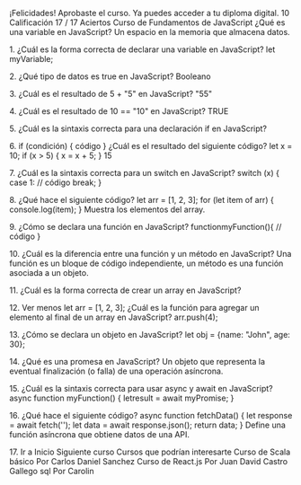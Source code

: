 ¡Felicidades!
Aprobaste el curso. Ya puedes acceder a tu diploma digital.
10
Calificación
17 / 17
Aciertos
Curso de Fundamentos de JavaScript
¿Qué es una variable en JavaScript?
Un espacio en la memoria que almacena datos.

1\.
¿Cuál es la forma correcta de declarar una variable en JavaScript?
let myVariable;

2\.
¿Qué tipo de datos es true en JavaScript?
Booleano

3\.
¿Cuál es el resultado de 5 \+ "5" en JavaScript?
"55"

4\.
¿Cuál es el resultado de 10 \=\= "10" en JavaScript?
TRUE

5\.
¿Cuál es la sintaxis correcta para una declaración if en JavaScript?

6\.
if (condición) { código }
¿Cuál es el resultado del siguiente código? let x \= 10; if (x \> 5\) { x \= x \+ 5; }
15

7\.
¿Cuál es la sintaxis correcta para un switch en JavaScript?
switch (x) {
 case 1:
 // código
 break;
}

8\.
¿Qué hace el siguiente código? let arr \= \[1, 2, 3]; for (let item of arr) { console.log(item); }
Muestra los elementos del array.

9\.
¿Cómo se declara una función en JavaScript?
functionmyFunction(){
 // código
}

10\.
¿Cuál es la diferencia entre una función y un método en JavaScript?
Una función es un bloque de código independiente, un método es una función
asociada a un objeto.

11\.
¿Cuál es la forma correcta de crear un array en JavaScript?

12\.
Ver menos
let arr \= \[1, 2, 3];
¿Cuál es la función para agregar un elemento al final de un array en JavaScript?
arr.push(4\);

13\.
¿Cómo se declara un objeto en JavaScript?
let obj \= {name: "John", age: 30};

14\.
¿Qué es una promesa en JavaScript?
Un objeto que representa la eventual finalización (o falla) de una operación
asíncrona.

15\.
¿Cuál es la sintaxis correcta para usar async y await en JavaScript?
async function myFunction() { letresult \= await myPromise; } 

16\.
¿Qué hace el siguiente código?
async function fetchData() { 
 let response \= await fetch(''); 
 let data \= await response.json(); 
 return data; }
Define una función asíncrona que obtiene datos de una API.

17\.
Ir a Inicio
Siguiente curso
Cursos que podrían interesarte
Curso de Scala básico
Por Carlos Daniel Sanchez
Curso de React.js
Por Juan David Castro Gallego
sql
Por Carolin
